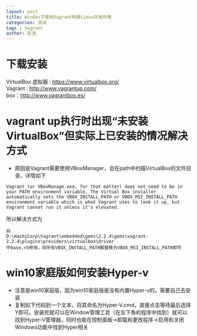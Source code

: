 ```yaml
---
layout: post
title: Windos下使用Vagrant构建Linux开发环境
categories: 测试
tags : Vagrant
author: 彭浩
---
```

# 下载安装
 VirtualBox 虚拟器 : https://www.virtualbox.org/  
 Vagrant : http://www.vagrantup.com/  
 box：http://www.vagrantbox.es/  

# vagrant up执行时出现“未安装VirtualBox”但实际上已安装的情况解决方式
* 原因是Vagrant需要使用VBoxManager，会在path中扫描VirtualBox的文件目录，详情如下
```
Vagrant (or VBoxManage.exe, for that matter) does not need to be in your PATH environment variable. The Virtual Box installer automatically sets the VBOX_INSTALL_PATH or VBOX_MSI_INSTALL_PATH environment variable which is what Vagrant uses to look it up, but Vagrant cannot run it unless it's elevated.
```
所以解决方式为
```
将
D:\HashiCorp\Vagrant\embedded\gems\2.2.4\gems\vagrant-2.2.4\plugins\providers\virtualbox\driver
中base.rb修改，将所有VBOX_INSTALL_PATH都替换为VBOX_MSI_INSTALL_PATH即可
```

# win10家庭版如何安装Hyper-v
* 注意是win10家庭版，因为win10家庭版是没有内置Hyper-v的，需要自己去安装
* 复制如下代码到一个文本，将其命名为Hyper-V.cmd，直接点击等待最后选择Y即可。安装完就可以在Window管理工具（在左下角的程序中找到）就可以找到Hyper-V管理器，同时也能在控制面板->卸载和更改程序->启用和关闭Windows功能中找到Hyper相关